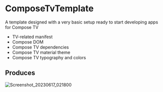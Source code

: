 # ComposeTvTemplate
A template designed with a very basic setup ready to start developing apps for Compose TV

- TV-related manifest 
- Compose DOM
- Compose TV dependencies 
- Compose TV material theme 
- Compose TV typography and colors

## Produces

![Screenshot_20230617_021800](https://github.com/UmairKhalid786/ComposeTvTemplate/assets/21205138/aaff991e-d179-48ba-81aa-9b1b6228dcfd)
